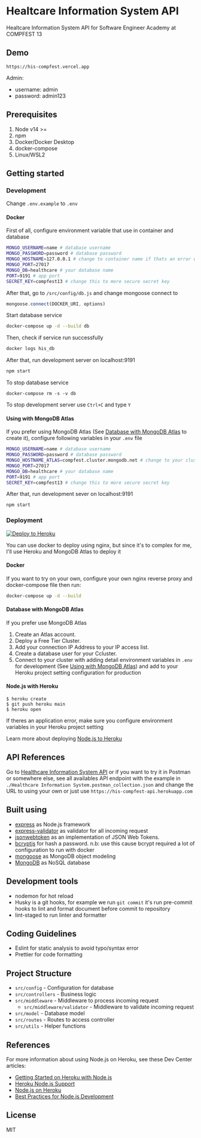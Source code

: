 # Healtcare Information System API

Healtcare Information System API for Software Engineer Academy at COMPFEST 13

## Demo

```
https://his-compfest.vercel.app
```

Admin:

- username: admin
- password: admin123

## Prerequisites

1. Node v14 >=
2. npm
3. Docker/Docker Desktop
4. docker-compose
5. Linux/WSL2

## Getting started

### Development

Change `.env.example` to `.env`

#### Docker

First of all, configure environment variable that use in container and database

```bash
MONGO_USERNAME=name # database username
MONGO_PASSWORD=password # database password
MONGO_HOSTNAME=127.0.0.1 # change to container name if thats an error when run locally
MONGO_PORT=27017
MONGO_DB=healthcare # your database name
PORT=9191 # app port
SECRET_KEY=compfest13 # change this to more secure secret key
```

After that, go to `/src/config/db.js` and change mongoose connect to

```js
mongoose.connect(DOCKER_URI, options)
```

Start database service

```bash
docker-compose up -d --build db
```

Then, check if service run successfully

```bash
docker logs his_db
```

After that, run development server on localhost:9191

```bash
npm start
```

To stop database service

```
docker-compose rm -s -v db
```

To stop development server use `Ctrl+C` and type `Y`

#### Using with MongoDB Atlas

If you prefer using MongoDB Atlas (See [Database with MongoDB Atlas](#database-with-mongodb-atlas) to create it), configure following variables in your `.env` file

```bash
MONGO_USERNAME=name # database username
MONGO_PASSWORD=password # database password
MONGO_HOSTNAME_ATLAS=compfest.cluster.mongodb.net # change to your cluster at MongoDB Atlas
MONGO_PORT=27017
MONGO_DB=healthcare # your database name
PORT=9191 # app port
SECRET_KEY=compfest13 # change this to more secure secret key
```

After that, run development sever on localhost:9191

```bash
npm start
```

### Deployment

[![Deploy to Heroku](https://www.herokucdn.com/deploy/button.png)](https://heroku.com/deploy)

You can use docker to deploy using nginx, but since it's to complex for me, I'll use Heroku and MongoDB Atlas to deploy it

#### Docker

If you want to try on your own, configure your own nginx reverse proxy and docker-compose file then run:

```bash
docker-compose up -d --build
```

#### Database with MongoDB Atlas

If you prefer use MongoDB Atlas

1. Create an Atlas account.
2. Deploy a Free Tier Cluster.
3. Add your connection IP Address to your IP access list.
4. Create a database user for your Ccluster.
5. Connect to your cluster with adding detail environment variables in `.env` for development (See [Using with MongoDB Atlas](#using-with-mongodb-atlas)) and add to your Heroku project setting configuration for production

#### Node.js with Heroku

```
$ heroku create
$ git push heroku main
$ heroku open
```

If theres an application error, make sure you configure environment variables in your Heroku project setting

Learn more about deploying [Node.js to Heroku](https://devcenter.heroku.com/articles/getting-started-with-nodejs)

## API References

Go to [Healthcare Information System API](https://his-compfest-api.herokuapp.com) or if you want to try it in Postman or somewhere else, see all availables API endpoint with the example in `./Healthcare Information System.postman_collection.json` and change the URL to using your own or just use `https://his-compfest-api.herokuapp.com`

## Built using

- [express](https://expressjs.com/) as Node.js framework
- [express-validator](https://express-validator.github.io/) as validator for all incoming request
- [jsonwebtoken](https://www.npmjs.com/package/jsonwebtoken) as an implementation of JSON Web Tokens.
- [bcryptjs](https://www.npmjs.com/package/bcryptjs/v/2.4.3) for hash a password. n.b: use this cause bcrypt required a lot of configuration to run with docker
- [mongoose](https://mongoosejs.com/) as MongoDB object modeling
- [MongoDB](https://wwww.mongodb.com) as NoSQL database

## Development tools

- nodemon for hot reload
- Husky is a git hooks, for example we run `git commit` it's run pre-commit hooks to lint and format document before commit to repository
- lint-staged to run linter and formatter

## Coding Guidelines

- Eslint for static analysis to avoid typo/syntax error
- Prettier for code formatting

## Project Structure

- `src/config` - Configuration for database
- `src/controllers` - Business logic
- `src/middleware` - Middleware to process incoming request
  - `src/middleware/validator` - Middleware to validate incoming request
- `src/model` - Database model
- `src/routes` - Routes to access controller
- `src/utils` - Helper functions

## References

For more information about using Node.js on Heroku, see these Dev Center articles:

- [Getting Started on Heroku with Node.js](https://devcenter.heroku.com/articles/getting-started-with-nodejs)
- [Heroku Node.js Support](https://devcenter.heroku.com/articles/nodejs-support)
- [Node.js on Heroku](https://devcenter.heroku.com/categories/nodejs)
- [Best Practices for Node.js Development](https://devcenter.heroku.com/articles/node-best-practices)

## License

MIT
